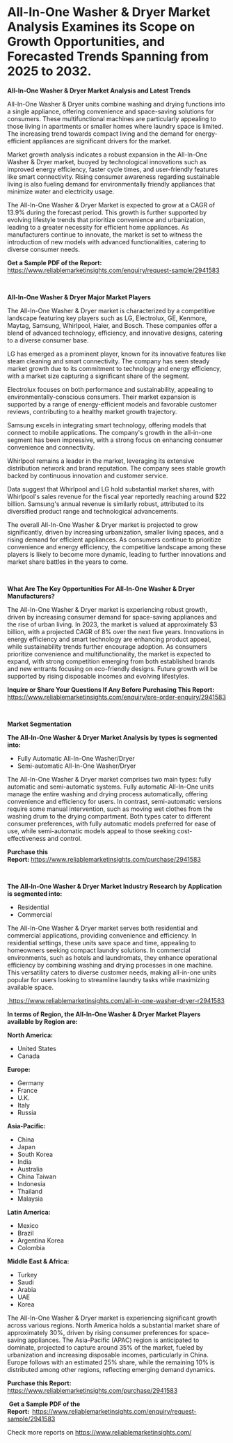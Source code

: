 <p><h1>All-In-One Washer & Dryer Market Analysis Examines its Scope on Growth Opportunities, and Forecasted Trends Spanning from 2025 to 2032.</h1></p><p><strong>All-In-One Washer & Dryer Market Analysis and Latest Trends</strong></p>
<p><p>All-In-One Washer & Dryer units combine washing and drying functions into a single appliance, offering convenience and space-saving solutions for consumers. These multifunctional machines are particularly appealing to those living in apartments or smaller homes where laundry space is limited. The increasing trend towards compact living and the demand for energy-efficient appliances are significant drivers for the market.</p><p>Market growth analysis indicates a robust expansion in the All-In-One Washer & Dryer market, buoyed by technological innovations such as improved energy efficiency, faster cycle times, and user-friendly features like smart connectivity. Rising consumer awareness regarding sustainable living is also fueling demand for environmentally friendly appliances that minimize water and electricity usage.</p><p>The All-In-One Washer & Dryer Market is expected to grow at a CAGR of 13.9% during the forecast period. This growth is further supported by evolving lifestyle trends that prioritize convenience and urbanization, leading to a greater necessity for efficient home appliances. As manufacturers continue to innovate, the market is set to witness the introduction of new models with advanced functionalities, catering to diverse consumer needs.</p></p>
<p><strong>Get a Sample PDF of the Report:&nbsp;</strong> <a href="https://www.reliablemarketinsights.com/enquiry/request-sample/2941583?utm_campaign=2013&utm_medium=2&utm_source=Github&utm_content=ia&utm_term=15032025&utm_id=all-in-one-washer-dryer">https://www.reliablemarketinsights.com/enquiry/request-sample/2941583</a></p>
<p>&nbsp;</p>
<p><strong>All-In-One Washer & Dryer Major Market Players</strong></p>
<p><p>The All-In-One Washer & Dryer market is characterized by a competitive landscape featuring key players such as LG, Electrolux, GE, Kenmore, Maytag, Samsung, Whirlpool, Haier, and Bosch. These companies offer a blend of advanced technology, efficiency, and innovative designs, catering to a diverse consumer base. </p><p>LG has emerged as a prominent player, known for its innovative features like steam cleaning and smart connectivity. The company has seen steady market growth due to its commitment to technology and energy efficiency, with a market size capturing a significant share of the segment.</p><p>Electrolux focuses on both performance and sustainability, appealing to environmentally-conscious consumers. Their market expansion is supported by a range of energy-efficient models and favorable customer reviews, contributing to a healthy market growth trajectory.</p><p>Samsung excels in integrating smart technology, offering models that connect to mobile applications. The company's growth in the all-in-one segment has been impressive, with a strong focus on enhancing consumer convenience and connectivity.</p><p>Whirlpool remains a leader in the market, leveraging its extensive distribution network and brand reputation. The company sees stable growth backed by continuous innovation and customer service.</p><p>Data suggest that Whirlpool and LG hold substantial market shares, with Whirlpool's sales revenue for the fiscal year reportedly reaching around $22 billion. Samsung's annual revenue is similarly robust, attributed to its diversified product range and technological advancements. </p><p>The overall All-In-One Washer & Dryer market is projected to grow significantly, driven by increasing urbanization, smaller living spaces, and a rising demand for efficient appliances. As consumers continue to prioritize convenience and energy efficiency, the competitive landscape among these players is likely to become more dynamic, leading to further innovations and market share battles in the years to come.</p></p>
<p>&nbsp;</p>
<p><strong>What Are The Key Opportunities For All-In-One Washer & Dryer Manufacturers?</strong></p>
<p><p>The All-In-One Washer & Dryer market is experiencing robust growth, driven by increasing consumer demand for space-saving appliances and the rise of urban living. In 2023, the market is valued at approximately $3 billion, with a projected CAGR of 8% over the next five years. Innovations in energy efficiency and smart technology are enhancing product appeal, while sustainability trends further encourage adoption. As consumers prioritize convenience and multifunctionality, the market is expected to expand, with strong competition emerging from both established brands and new entrants focusing on eco-friendly designs. Future growth will be supported by rising disposable incomes and evolving lifestyles.</p></p>
<p><strong>Inquire or Share Your Questions If Any Before Purchasing This Report:</strong> <a href="https://www.reliablemarketinsights.com/enquiry/pre-order-enquiry/2941583?utm_campaign=2013&utm_medium=2&utm_source=Github&utm_content=ia&utm_term=15032025&utm_id=all-in-one-washer-dryer">https://www.reliablemarketinsights.com/enquiry/pre-order-enquiry/2941583</a></p>
<p>&nbsp;</p>
<p><strong>Market Segmentation</strong></p>
<p><strong>The All-In-One Washer & Dryer Market Analysis by types is segmented into:</strong></p>
<p><ul><li>Fully Automatic All-In-One Washer/Dryer</li><li>Semi-automatic All-In-One Washer/Dryer</li></ul></p>
<p><p>The All-In-One Washer & Dryer market comprises two main types: fully automatic and semi-automatic systems. Fully automatic All-In-One units manage the entire washing and drying process automatically, offering convenience and efficiency for users. In contrast, semi-automatic versions require some manual intervention, such as moving wet clothes from the washing drum to the drying compartment. Both types cater to different consumer preferences, with fully automatic models preferred for ease of use, while semi-automatic models appeal to those seeking cost-effectiveness and control.</p></p>
<p><strong>Purchase this Report:&nbsp;</strong><a href="https://www.reliablemarketinsights.com/purchase/2941583?utm_campaign=2013&utm_medium=2&utm_source=Github&utm_content=ia&utm_term=15032025&utm_id=all-in-one-washer-dryer">https://www.reliablemarketinsights.com/purchase/2941583</a></p>
<p>&nbsp;</p>
<p><strong>The All-In-One Washer & Dryer Market Industry Research by Application is segmented into:</strong></p>
<p><ul><li>Residential</li><li>Commercial</li></ul></p>
<p><p>The All-In-One Washer & Dryer market serves both residential and commercial applications, providing convenience and efficiency. In residential settings, these units save space and time, appealing to homeowners seeking compact laundry solutions. In commercial environments, such as hotels and laundromats, they enhance operational efficiency by combining washing and drying processes in one machine. This versatility caters to diverse customer needs, making all-in-one units popular for users looking to streamline laundry tasks while maximizing available space.</p></p>
<p><a href="https://www.reliablemarketinsights.com/all-in-one-washer-dryer-r2941583?utm_campaign=2013&utm_medium=2&utm_source=Github&utm_content=ia&utm_term=15032025&utm_id=all-in-one-washer-dryer">&nbsp;https://www.reliablemarketinsights.com/all-in-one-washer-dryer-r2941583</a></p>
<p><strong>In terms of Region, the All-In-One Washer & Dryer Market Players available by Region are:</strong></p>
<p>
    <p> <strong> North America: </strong>
        <ul>
            <li>United States</li>
            <li>Canada</li>
        </ul>
        </p> 
    <p> <strong> Europe: </strong>
        <ul>
            <li>Germany</li>
            <li>France</li>
            <li>U.K.</li>
            <li>Italy</li>
            <li>Russia</li>
        </ul>
        </p> 
    <p> <strong> Asia-Pacific: </strong>
        <ul>
            <li>China</li>
            <li>Japan</li>
            <li>South Korea</li>
            <li>India</li>
            <li>Australia</li>
            <li>China Taiwan</li>
            <li>Indonesia</li>
            <li>Thailand</li>
            <li>Malaysia</li>
        </ul>
        </p> 
    <p> <strong> Latin America: </strong>
        <ul>
            <li>Mexico</li>
            <li>Brazil</li>
            <li>Argentina Korea</li>
            <li>Colombia</li>
        </ul>
        </p> 
    <p> <strong> Middle East & Africa: </strong>
        <ul>
            <li>Turkey</li>
            <li>Saudi</li>
            <li>Arabia</li>
            <li>UAE</li>
            <li>Korea</li>
        </ul>
    </p>
    </p>
<p><p>The All-In-One Washer & Dryer market is experiencing significant growth across various regions. North America holds a substantial market share of approximately 30%, driven by rising consumer preferences for space-saving appliances. The Asia-Pacific (APAC) region is anticipated to dominate, projected to capture around 35% of the market, fueled by urbanization and increasing disposable incomes, particularly in China. Europe follows with an estimated 25% share, while the remaining 10% is distributed among other regions, reflecting emerging demand dynamics.</p></p>
<p><strong>Purchase this Report: </strong><a href="https://www.reliablemarketinsights.com/purchase/2941583?utm_campaign=2013&utm_medium=2&utm_source=Github&utm_content=ia&utm_term=15032025&utm_id=all-in-one-washer-dryer">https://www.reliablemarketinsights.com/purchase/2941583</a></p>
<p>&nbsp;<strong>Get a Sample PDF of the Report:&nbsp;&nbsp;</strong><a href="https://www.reliablemarketinsights.com/enquiry/request-sample/2941583?utm_campaign=2013&utm_medium=2&utm_source=Github&utm_content=ia&utm_term=15032025&utm_id=all-in-one-washer-dryer">https://www.reliablemarketinsights.com/enquiry/request-sample/2941583</a></p>
<p><strong></strong></p>
<p>Check more reports on <a href="https://www.reliablemarketinsights.com/?utm_campaign=2013&utm_medium=2&utm_source=Github&utm_content=ia&utm_term=15032025&utm_id=all-in-one-washer-dryer">https://www.reliablemarketinsights.com/</a></p>
